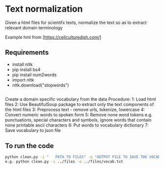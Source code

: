 Text normalization
==================
Given a html files for scientifx texts, normalize the text so as to extract relevant domain terminology

Example hml from [https://cellculturedish.com/]

## Requirements
- install nltk
- pip install bs4
- pip install num2words
- import nltk 
- nltk.download("stopwords")


##
 Create a domain specific vocabulary from the data
Procedure:
1: Load html files
2: Use BeautifulSoup package to extract only the text components of the html files
3: Preprocess text - remove urls, tokenize, lowercase
4: Convert numeric words to spoken form
5: Remove none word tokens e.g. punctuations, special characters and symbols, ignore words that contain none printable ascii characters
6: Put words to vocabulary dictionary
7: Save vocabulary to json file

## To run the code
```bash
python clean.py -i "   PATH TO FILES" -o "OUTPUT FILE TO SAVE THE VOCABULARY"
e.g. python clean.py -i ../files -o ../files/vocab.txt
```
